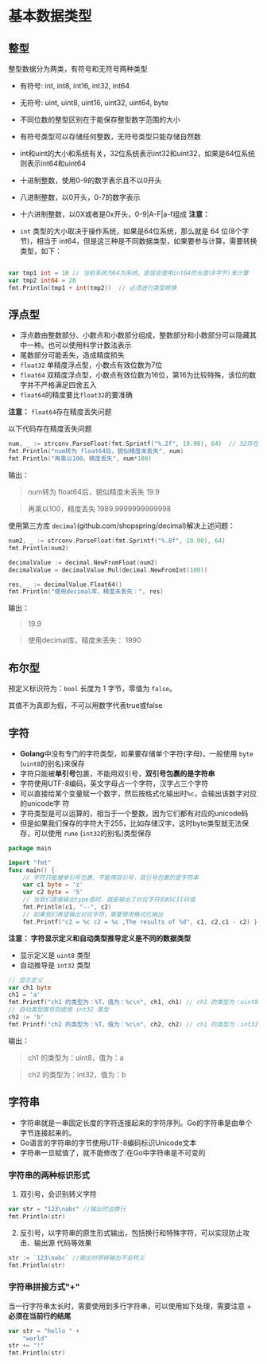 # 基本数据类型
## 整型
整型数据分为两类，有符号和无符号两种类型

- 有符号: int, int8, int16, int32, int64
- 无符号: uint, uint8, uint16, uint32, uint64, byte
- 不同位数的整型区别在于能保存整型数字范围的大小
- 有符号类型可以存储任何整数，无符号类型只能存储自然数
- int和uint的大小和系统有关，32位系统表示int32和uint32，如果是64位系统则表示int64和uint64
- 十进制整数，使用0-9的数字表示且不以0开头
- 八进制整数，以0开头，0-7的数字表示
- 十六进制整数，以0X或者是0x开头，0-9|A-F|a-f组成
**注意：**

- `int` 类型的大小取决于操作系统，如果是64位系统，那么就是 64 位(8个字节)，相当于 int64，但是这三种是不同数据类型，如果要参与计算，需要转换类型，如下：


```go

var tmp1 int = 10 // 当前系统为64为系统，底层会使用int64的长度(8字节)来计算
var tmp2 int64 = 20 
fmt.Println(tmp1 + int(tmp2))  // 必须进行类型转换
```
## 浮点型
- 浮点数由整数部分、小数点和小数部分组成，整数部分和小数部分可以隐藏其中一种。也可以使用科学计数法表示
- 尾数部分可能丢失，造成精度损失
- `float32` 单精度浮点型，小数点有效位数为7位
- `float64` 双精度浮点型，小数点有效位数为16位，第16为比较特殊，该位的数字并不严格满足四舍五入
- `float64`的精度要比`float32`的要准确  

**注意：** `float64`存在精度丢失问题

以下代码存在精度丢失问题
```go
num, _ := strconv.ParseFloat(fmt.Sprintf("%.2f", 19.90), 64)  // 32存在同样问题
fmt.Println("num转为 float64后，貌似精度未丢失", num)
fmt.Println("再乘以100，精度丢失", num*100)
```

输出：
> num转为 float64后，貌似精度未丢失 19.9

> 再乘以100，精度丢失 1989.9999999999998

使用第三方库 `decimal`(github.com/shopspring/decimal)解决上述问题：
```go
num2, _ := strconv.ParseFloat(fmt.Sprintf("%.8f", 19.90), 64)
fmt.Println(num2)

decimalValue := decimal.NewFromFloat(num2)
decimalValue = decimalValue.Mul(decimal.NewFromInt(100))

res, _ := decimalValue.Float64()
fmt.Println("使用decimal库，精度未丢失：", res)
```
输出：
>19.9

>使用decimal库，精度未丢失： 1990


## 布尔型
预定义标识符为：`bool`  长度为 1 字节，零值为 `false`。

其值不为真即为假，不可以用数字代表true或false

## 字符
- **Golang**中没有专门的字符类型，如果要存储单个字符(字母)，一般使用 `byte` (`uint8`的别名)来保存
- 字符只能被**单引号**包裹，不能用双引号，**双引号包裹的是字符串**
- 字符使用UTF-8编码，英文字母占一个字符，汉字占三个字符
- 可以直接给某个变量赋一个数字，然后按格式化输出时`%c`，会输出该数字对应的unicode字 符
- 字符类型是可以运算的，相当于一个整数，因为它们都有对应的unicode码
- 但是如果我们保存的字符大于255，比如存储汉字，这时byte类型就无法保存，可以使用
`rune` (`int32`的别名)类型保存

```go
package main 

import "fmt" 
func main() { 
    // 字符只能被单引号包裹，不能用双引号，双引号包裹的是字符串 
    var c1 byte = 'z' 
    var c2 byte = '5' 
    // 当我们直接输出type值时，就是输出了对应字符的ASCII码值 
    fmt.Println(c1, "--", c2) 
    // 如果我们希望输出对应字符，需要使用格式化输出 
    fmt.Printf("c2 = %c c2 = %c ,The results of %d", c1, c2,c1 - c2) }
```

**注意： 字符显示定义和自动类型推导定义是不同的数据类型**
- 显示定义是 `uint8` 类型
- 自动推导是 `int32` 类型

```go
// 显示定义
var ch1 byte
ch1 = 'a'
fmt.Printf("ch1 的类型为：%T，值为：%c\n", ch1, ch1) // ch1 的类型为：uint8，值为：a
// 自动类型推导则使用 int32 类型
ch2 := 'b'
fmt.Printf("ch2 的类型为：%T，值为：%c\n", ch2, ch2) // ch1 的类型为：int32，值为：a
```

输出：
>ch1 的类型为：uint8，值为：a

>ch2 的类型为：int32，值为：b


## 字符串
- 字符串就是一串固定长度的字符连接起来的字符序列。Go的字符串是由单个字节连接起来的。
- Go语言的字符串的字节使用UTF-8编码标识Unicode文本
- 字符串一旦赋值了，就不能修改了:在Go中字符串是不可变的

### 字符串的两种标识形式
1. 双引号，会识别转义字符
```go
var str = "123\nabc" //输出时会换行 
fmt.Println(str)
```
2. 反引号，以字符串的原生形式输出，包括换行和特殊字符，可以实现防止攻击、输出源
代码等效果
```go
str := `123\nabc` //输出时原样输出不会转义 
fmt.Println(str)

```

### 字符串拼接方式"+"

当一行字符串太长时，需要使用到多行字符串，可以使用如下处理，需要注意 + **必须在当前行的结尾**

```go
var str = "hello " + 
    "world" 
str += "!" 
fmt.Println(str)
```
